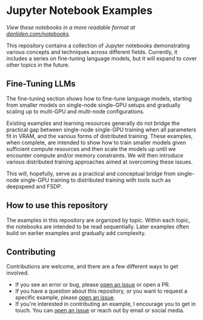 # Jupyter Notebook Examples

*View these notebooks in a more readable format at [danliden.com/notebooks](https://danliden.com/notebooks).*

This repository contains a collection of Jupyter notebooks demonstrating various concepts and techniques across different fields. Currently, it includes a series on fine-tuning language models, but it will expand to cover other topics in the future.

## Fine-Tuning LLMs

The fine-tuning section shows how to fine-tune language models, starting from smaller models on single-node single-GPU setups and gradually scaling up to multi-GPU and multi-node configurations.

Existing examples and learning resources generally do not bridge the practical gap between single-node single-GPU training when all parameters fit in VRAM, and the various forms of distributed training. These examples, when complete, are intended to show how to train smaller models given sufficient compute resources and then scale the models up until we encounter compute and/or memory constraints. We will then introduce various distributed training approaches aimed at overcoming these issues.

This will, hopefully, serve as a practical and conceptual bridge from single-node single-GPU training to distributed training with tools such as deepspeed and FSDP.

## How to use this repository

The examples in this repository are organized by topic. Within each topic, the notebooks are intended to be read sequentially. Later examples often build on earlier examples and gradually add complexity.

## Contributing

Contributions are welcome, and there are a few different ways to get involved.
- If you see an error or bug, please [open an issue](https://github.com/djliden/notebooks/issues/new) or open a PR.
- If you have a question about this repository, or you want to request a specific example, please [open an issue](https://github.com/djliden/notebooks/issues/new).
- If you're interested in contributing an example, I encourage you to get in touch. You can [open an issue](https://github.com/djliden/notebooks/issues/new) or reach out by email or social media.